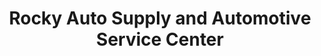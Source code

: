 ---
title: "Rocky Auto Supply and Automotive Service Center"
url: /quezon-city/rocky-auto-supply-and-automotive-service-center/
shop: car parts
---